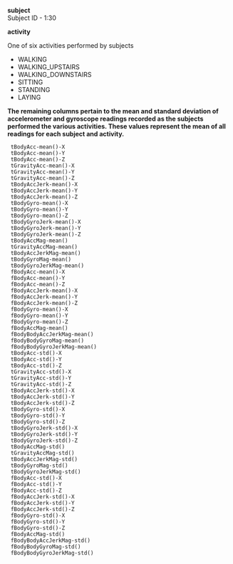 <strong>subject</strong></br>
Subject ID - 1:30  
            
<strong><p>activity</p></strong>
     <p>One of six activities performed by subjects
     	<ul>
	<li>WALKING</li>
	<li>WALKING_UPSTAIRS</li>
	<li>WALKING_DOWNSTAIRS</li>
	<li>SITTING</i>
	<li>STANDING</li>
	<li>LAYING</li>
	</ul>

<strong>The remaining columns pertain to the mean and standard deviation of accelerometer and gyroscope readings recorded as the subjects performed the various activities. These values represent the mean of all readings for each subject and activity.</strong>
       
     
     tBodyAcc-mean()-X               
     tBodyAcc-mean()-Y              
     tBodyAcc-mean()-Z               
     tGravityAcc-mean()-X           
     tGravityAcc-mean()-Y            
     tGravityAcc-mean()-Z           
     tBodyAccJerk-mean()-X           
     tBodyAccJerk-mean()-Y          
     tBodyAccJerk-mean()-Z           
     tBodyGyro-mean()-X             
     tBodyGyro-mean()-Y              
     tBodyGyro-mean()-Z             
     tBodyGyroJerk-mean()-X          
     tBodyGyroJerk-mean()-Y         
     tBodyGyroJerk-mean()-Z          
     tBodyAccMag-mean()             
     tGravityAccMag-mean()           
     tBodyAccJerkMag-mean()         
     tBodyGyroMag-mean()             
     tBodyGyroJerkMag-mean()        
     fBodyAcc-mean()-X               
     fBodyAcc-mean()-Y              
     fBodyAcc-mean()-Z                       
     fBodyAccJerk-mean()-X          
     fBodyAccJerk-mean()-Y          
     fBodyAccJerk-mean()-Z             
     fBodyGyro-mean()-X              
     fBodyGyro-mean()-Y             
     fBodyGyro-mean()-Z                   
     fBodyAccMag-mean()                     
     fBodyBodyAccJerkMag-mean()      
     fBodyBodyGyroMag-mean()         
     fBodyBodyGyroJerkMag-mean()     
     tBodyAcc-std()-X                
     tBodyAcc-std()-Y               
     tBodyAcc-std()-Z                
     tGravityAcc-std()-X            
     tGravityAcc-std()-Y             
     tGravityAcc-std()-Z            
     tBodyAccJerk-std()-X            
     tBodyAccJerk-std()-Y           
     tBodyAccJerk-std()-Z            
     tBodyGyro-std()-X              
     tBodyGyro-std()-Y               
     tBodyGyro-std()-Z              
     tBodyGyroJerk-std()-X           
     tBodyGyroJerk-std()-Y          
     tBodyGyroJerk-std()-Z           
     tBodyAccMag-std()              
     tGravityAccMag-std()            
     tBodyAccJerkMag-std()          
     tBodyGyroMag-std()              
     tBodyGyroJerkMag-std()         
     fBodyAcc-std()-X                
     fBodyAcc-std()-Y               
     fBodyAcc-std()-Z                
     fBodyAccJerk-std()-X           
     fBodyAccJerk-std()-Y            
     fBodyAccJerk-std()-Z           
     fBodyGyro-std()-X               
     fBodyGyro-std()-Y              
     fBodyGyro-std()-Z               
     fBodyAccMag-std()              
     fBodyBodyAccJerkMag-std()       
     fBodyBodyGyroMag-std()         
     fBodyBodyGyroJerkMag-std()
     

